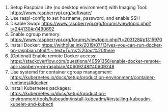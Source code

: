 1. Setup Raspbian Lite (no desktop environment) with Imaging Tool: https://www.raspberrypi.org/software/
2. Use raspi-config to set hostname, password, and enable SSH
3. Disable Swap: https://www.raspberrypi.org/forums/viewtopic.php?t=244130#p1490692
4. Enable cgroup memory: https://www.raspberrypi.org/forums/viewtopic.php?t=203128#p1315970
5. Install Docker: https://withblue.ink/2019/07/13/yes-you-can-run-docker-on-raspbian.html#:~:text=Turns%20out%20there
6. (Optional) Enable remote Docker access: https://stackoverflow.com/questions/40591356/enable-docker-remote-api-raspberry-pi-raspbian/40609248#40609248
7. Use systemd for container cgroup management: https://kubernetes.io/docs/setup/production-environment/container-runtimes/#docker
8. Install Kubernetes packages: https://kubernetes.io/docs/setup/production-environment/tools/kubeadm/install-kubeadm/#installing-kubeadm-kubelet-and-kubectl
